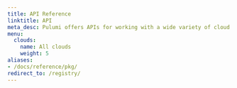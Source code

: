 ```yaml
---
title: API Reference
linktitle: API
meta_desc: Pulumi offers APIs for working with a wide variety of cloud platforms. Browse resource-level documentation and examples here.
menu:
  clouds:
    name: All clouds
    weight: 5
aliases:
- /docs/reference/pkg/
redirect_to: /registry/
---
```

